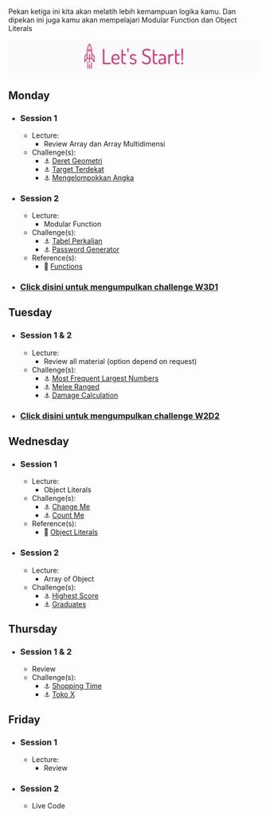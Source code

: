 Pekan ketiga ini kita akan melatih lebih kemampuan logika kamu. Dan dipekan ini juga kamu akan mempelajari Modular Function dan Object Literals

![Let's start!](/assets/start.png)

## Monday
- ### Session 1
  - Lecture:
    - Review Array dan Array Multidimensi
  - Challenge(s):
    - :anchor: [Deret Geometri](/week-3/challenges/anchor-deret-geometri.md)
    - :anchor: [Target Terdekat](/week-3/challenges/anchor-target-terdekat.md)
    - :anchor: [Mengelompokkan Angka](/week-3/challenges/anchor-mengelopokkan-angka.md)
- ### Session 2
  - Lecture:
    - Modular Function
  - Challenge(s):
    - :anchor: [Tabel Perkalian](/week-3/challenges/anchor-tabel-perkalian.md)
    - :anchor: [Password Generator](/week-3/challenges/anchor/anchor-password-generator.md)
  - Reference(s):
    - :notebook_with_decorative_cover: [Functions](https://www.codecademy.com/learn/introduction-to-javascript/modules/learn-javascript-functions)
- ### [Click disini untuk mengumpulkan challenge W3D1](https://airtable.com/shrHovreCRKU3gnIl)

## Tuesday
- ### Session 1 & 2
  - Lecture:
    - Review all material (option depend on request)
  - Challenge(s):
    - :anchor: [Most Frequent Largest Numbers](/week-3/challenges/anchor-most-frequent-largest-numbers.md)
    - :anchor: [Melee Ranged](/week-3/challenges/anchor)
    - :anchor: [Damage Calculation](/week-3/challenges/anchor)

- ### [Click disini untuk mengumpulkan challenge W2D2](https://airtable.com/shrzSL4X8vtcj4U0j)

## Wednesday
- ### Session 1
  - Lecture:
    - Object Literals
  - Challenge(s):
    - :anchor: [Change Me](/week-3/challenges/anchor-change-me.md)
    - :anchor: [Count Me](/week-3/challenges/anchor-count-me.md)
  - Reference(s):
    - :notebook_with_decorative_cover: [Object Literals](/week-3/references/object-literal.md)
- ### Session 2
  - Lecture:
    - Array of Object
  - Challenge(s):
    - :anchor: [Highest Score](/week-3/challenges/anchor-highest-score.md)
    - :anchor: [Graduates](/week-3/challenges/anchor-graduates.md)

## Thursday
- ### Session 1 & 2
  - Review
  - Challenge(s):
    - :anchor: [Shopping Time](/week-3/challenges/anchor-shopping-time.md)
    - :anchor: [Toko X](/week-3/challenges/anchor-toko-x.md)

## Friday
- ### Session 1
  - Lecture:
    - Review
- ### Session 2
  - Live Code
